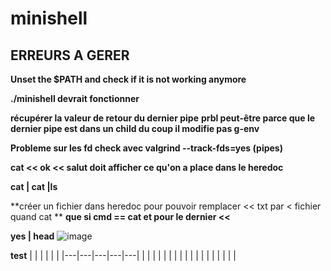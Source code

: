 # minishell

## ERREURS A GERER

**Unset the $PATH and check if it is not working anymore**

**./minishell devrait fonctionner**

**récupérer la valeur de retour du dernier pipe**
**prbl peut-être parce que le dernier pipe est dans un child du coup il modifie pas g-env**

**Probleme sur les fd check avec valgrind --track-fds=yes (pipes)**

**cat << ok << salut doit afficher ce qu'on a place dans le heredoc**

**cat | cat |ls**

**créer un fichier dans heredoc pour pouvoir remplacer << txt par < fichier quand cat **
**que si cmd == cat et pour le dernier <<**

**yes | head**
![image](https://cdn.discordapp.com/attachments/856902451403423745/969613000052994068/unknown.png)

**test**
|   |   |   |   |   |
|---|---|---|---|---|
|   |   |   |   |   |
|   |   |   |   |   |
|   |   |   |   |   |
